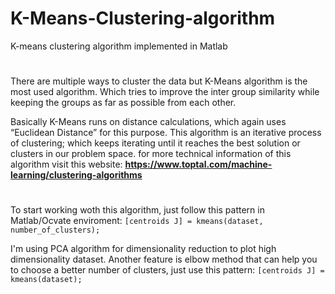# K-Means-Clustering-algorithm
K-means clustering algorithm implemented in Matlab
#
There are multiple ways to cluster the data but K-Means algorithm is the most used algorithm. Which tries to improve the inter group similarity while keeping the groups as far as possible from each other.

Basically K-Means runs on distance calculations, which again uses “Euclidean Distance” for this purpose. This algorithm is an iterative process of clustering; which keeps iterating until it reaches the best solution or clusters in our problem space. 
for more technical information of this algorithm visit this website: **https://www.toptal.com/machine-learning/clustering-algorithms**
#
To start working woth this algorithm, just follow this pattern in Matlab/Ocvate enviroment: `[centroids J] = kmeans(dataset, number_of_clusters);`

I'm using PCA algorithm for dimensionality reduction to plot high dimensionality dataset. Another feature is elbow method that can help you to choose a better number of clusters, just use this pattern: `[centroids J] = kmeans(dataset);`
